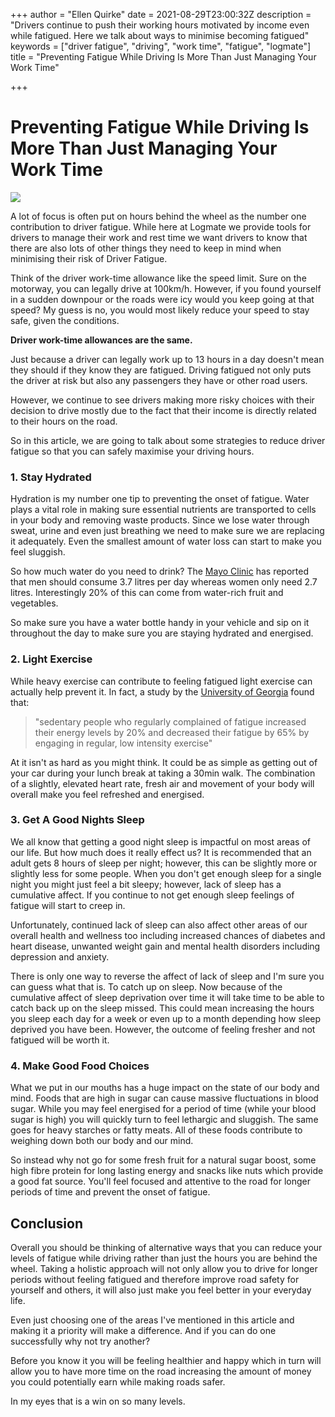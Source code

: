 +++
author = "Ellen Quirke"
date = 2021-08-29T23:00:32Z
description = "Drivers continue to push their working hours motivated by income even while fatigued. Here we talk about ways to minimise becoming fatigued"
keywords = ["driver fatigue", "driving", "work time", "fatigue", "logmate"]
title = "Preventing Fatigue While Driving Is More Than Just Managing Your Work Time"

+++
# Preventing Fatigue While Driving Is More Than Just Managing Your Work Time

![](/uploads/pexels-eberhard-grossgasteiger-1612461.jpeg)

A lot of focus is often put on hours behind the wheel as the number one contribution to driver fatigue. While here at Logmate we provide tools for drivers to manage their work and rest time we want drivers to know that there are also lots of other things they need to keep in mind when minimising their risk of Driver Fatigue.

Think of the driver work-time allowance like the speed limit. Sure on the motorway, you can legally drive at 100km/h. However, if you found yourself in a sudden downpour or the roads were icy would you keep going at that speed? My guess is no, you would most likely reduce your speed to stay safe, given the conditions.

**Driver work-time allowances are the same.**

Just because a driver can legally work up to 13 hours in a day doesn't mean they should if they know they are fatigued. Driving fatigued not only puts the driver at risk but also any passengers they have or other road users.

However, we continue to see drivers making more risky choices with their decision to drive mostly due to the fact that their income is directly related to their hours on the road.

So in this article, we are going to talk about some strategies to reduce driver fatigue so that you can safely maximise your driving hours.

### 1. Stay Hydrated

Hydration is my number one tip to preventing the onset of fatigue. Water plays a vital role in making sure essential nutrients are transported to cells in your body and removing waste products. Since we lose water through sweat, urine and even just breathing we need to make sure we are replacing it adequately. Even the smallest amount of water loss can start to make you feel sluggish.

So how much water do you need to drink? The [Mayo Clinic]() has reported that men should consume 3.7 litres per day whereas women only need 2.7 litres. Interestingly 20% of this can come from water-rich fruit and vegetables.

So make sure you have a water bottle handy in your vehicle and sip on it throughout the day to make sure you are staying hydrated and energised.

### 2. Light Exercise

While heavy exercise can contribute to feeling fatigued light exercise can actually help prevent it. In fact, a study by the [University of Georgia](https://www.sciencedaily.com/releases/2008/02/080228112008.htm) found that:

> "sedentary people who regularly complained of fatigue increased their energy levels by 20% and decreased their fatigue by 65% by engaging in regular, low intensity exercise"

At it isn't as hard as you might think. It could be as simple as getting out of your car during your lunch break at taking a 30min walk. The combination of a slightly, elevated heart rate, fresh air and movement of your body will overall make you feel refreshed and energised.

### 3. Get A Good Nights Sleep

We all know that getting a good night sleep is impactful on most areas of our life. But how much does it really effect us? It is recommended that an adult gets 8 hours of sleep per night; however, this can be slightly more or slightly less for some people. When you don't get enough sleep for a single night you might just feel a bit sleepy; however, lack of sleep has a cumulative affect. If you continue to not get enough sleep feelings of fatigue will start to creep in. 

Unfortunately, continued lack of sleep can also affect other areas of our overall health and wellness too including increased chances of diabetes and heart disease, unwanted weight gain and mental health disorders including depression and anxiety. 

There is only one way to reverse the affect of lack of sleep and I'm sure you can guess what that is.  To catch up on sleep. Now because of the cumulative affect of sleep deprivation over time it will take time to be able to catch back up on the sleep missed. This could mean increasing the hours you sleep each day for a week or even up to a month depending how sleep deprived you have been. However, the outcome of feeling fresher and not fatigued will be worth it.

### 4. Make Good Food Choices

What we put in our mouths has a huge impact on the state of our body and mind. Foods that are high in sugar can cause massive fluctuations in blood sugar. While you may feel energised for a period of time (while your blood sugar is high) you will quickly turn to feel lethargic and sluggish. The same goes for heavy starches or fatty meats. All of these foods contribute to weighing down both our body and our mind.

So instead why not go for some fresh fruit for a natural sugar boost, some high fibre protein for long lasting energy and snacks like nuts which provide a good fat source. You'll feel focused and attentive to the road for longer periods of time and prevent the onset of fatigue.

## Conclusion

Overall you should be thinking of alternative ways that you can reduce your levels of fatigue while driving rather than just the hours you are behind the wheel. Taking a holistic approach will not only allow you to drive for longer periods without feeling fatigued and therefore improve road safety for yourself and others, it will also just make you feel better in your everyday life.

Even just choosing one of the areas I've mentioned in this article and making it a priority will make a difference. And if you can do one successfully why not try another?

Before you know it you will be feeling healthier and happy which in turn will allow you to have more time on the road increasing the amount of money you could potentially earn while making roads safer.

In my eyes that is a win on so many levels.